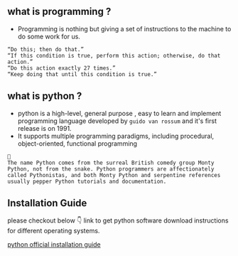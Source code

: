 ## what is programming ?
- Programming is nothing but giving a set of instructions to the machine to do some work for us. 

```
“Do this; then do that.”
“If this condition is true, perform this action; otherwise, do that action.”
“Do this action exactly 27 times.”
“Keep doing that until this condition is true.”
````

## what is python ?
- python is a high-level, general purpose , easy to learn and implement programming language developed by `guido van rossum` and it's first release is on 1991.
- It supports multiple programming paradigms, including procedural, object-oriented, functional programming


```
🤔
The name Python comes from the surreal British comedy group Monty Python, not from the snake. Python programmers are affectionately called Pythonistas, and both Monty Python and serpentine references usually pepper Python tutorials and documentation.
```

## Installation Guide

please checkout below 👇 link to get python software download instructions for different operating systems.

[python official installation guide](https://www.python.org/downloads/release/python-31110/)


### 